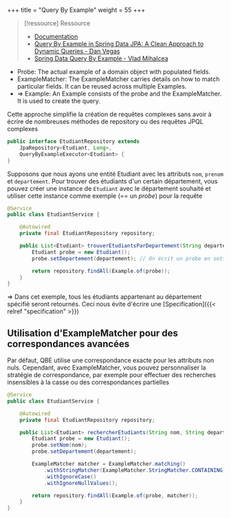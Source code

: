 +++
title = "Query By Example"
weight = 55
+++

> [!ressource] Ressource
> - [Documentation](https://docs.spring.io/spring-data/jpa/reference/repositories/query-by-example.html)
> - [Query By Example in Spring Data JPA: A Clean Approach to Dynamic Queries - Dan Vegas](https://www.danvega.dev/blog/spring-data-jpa-query-by-example)
> - [Spring Data Query By Example - Vlad Mihalcea](https://vladmihalcea.com/spring-data-query-by-example/)


- Probe: The actual example of a domain object with populated fields.
- ExampleMatcher: The ExampleMatcher carries details on how to match particular fields. It can be reused across multiple Examples.
- => Example: An Example consists of the probe and the ExampleMatcher. It is used to create the query.


Cette approche simplifie la création de requêtes complexes sans avoir à écrire de nombreuses méthodes de repository ou des requêtes JPQL complexes

```java
public interface EtudiantRepository extends 
    JpaRepository<Etudiant, Long>,
    QueryByExampleExecutor<Etudiant> {
}
```

Supposons que nous ayons une entité Etudiant avec les attributs `nom`, `prenom` et `departement`. Pour trouver des étudiants d'un certain département, vous pouvez créer une instance de `Etudiant` avec le département souhaité et utiliser cette instance comme exemple (== un *probe*) pour la requête

```java
@Service
public class EtudiantService {

    @Autowired
    private final EtudiantRepository repository;

    public List<Etudiant> trouverEtudiantsParDepartement(String departement) {
        Etudiant probe = new Etudiant();
        probe.setDepartement(departement); // On écrit un probe en settant le département

        return repository.findAll(Example.of(probe));
    }
}
```

=> Dans cet exemple, tous les étudiants appartenant au département spécifié seront retournés.​ Ceci nous évite d'écrire une [Specification]({{< relref "specification" >}})

## Utilisation d'ExampleMatcher pour des correspondances avancées
Par défaut, QBE utilise une correspondance exacte pour les attributs non nuls. Cependant, avec ExampleMatcher, vous pouvez personnaliser la stratégie de correspondance, par exemple pour effectuer des recherches insensibles à la casse ou des correspondances partielles

```java
@Service
public class EtudiantService {

    @Autowired
    private final EtudiantRepository repository;

    public List<Etudiant> rechercherEtudiants(String nom, String departement) {
        Etudiant probe = new Etudiant();
        probe.setNom(nom);
        probe.setDepartement(departement);

        ExampleMatcher matcher = ExampleMatcher.matching()
            .withStringMatcher(ExampleMatcher.StringMatcher.CONTAINING)
            .withIgnoreCase()
            .withIgnoreNullValues();

        return repository.findAll(Example.of(probe, matcher));
    }
}
```